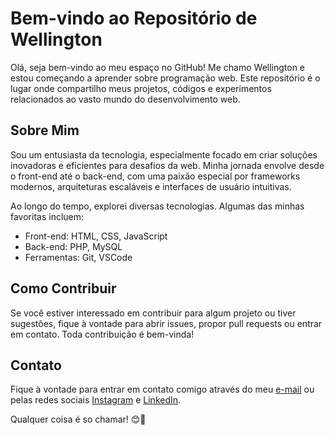 # Bem-vindo ao Repositório de Wellington

Olá, seja bem-vindo ao meu espaço no GitHub! Me chamo Wellington e estou começando a aprender sobre programação web. Este repositório é o lugar onde compartilho meus projetos, códigos e experimentos relacionados ao vasto mundo do desenvolvimento web.

## Sobre Mim

Sou um entusiasta da tecnologia, especialmente focado em criar soluções inovadoras e eficientes para desafios da web. Minha jornada envolve desde o front-end até o back-end, com uma paixão especial por frameworks modernos, arquiteturas escaláveis e interfaces de usuário intuitivas.


Ao longo do tempo, explorei diversas tecnologias. Algumas das minhas favoritas incluem:

- Front-end: HTML, CSS, JavaScript
- Back-end: PHP, MySQL
- Ferramentas: Git, VSCode
## Como Contribuir

Se você estiver interessado em contribuir para algum projeto ou tiver sugestões, fique à vontade para abrir issues, propor pull requests ou entrar em contato. Toda contribuição é bem-vinda!

## Contato

Fique à vontade para entrar em contato comigo através do meu [e-mail](gutierreswellington@gmail.com) ou pelas redes sociais [Instagram](https://www.instagram.com/_wellington_gutierres_/) e [LinkedIn](https://www.linkedin.com/in/wellington-gutierres-207a93265/).

Qualquer coisa é so chamar! 😊🚀
